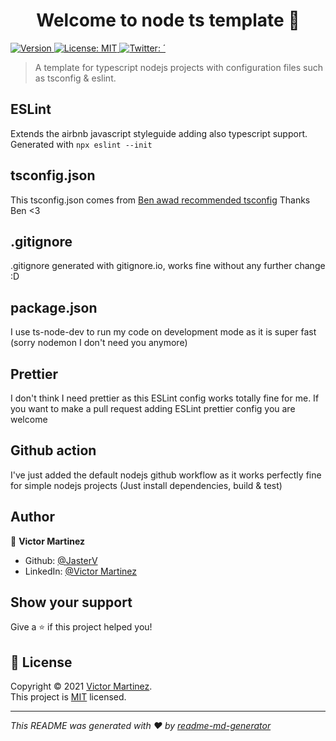 <h1 align="center">Welcome to node ts template 👋</h1>
<p>
  <a href="https://www.npmjs.com/package/node ts template" target="_blank">
    <img alt="Version" src="https://img.shields.io/npm/v/node ts template.svg">
  </a>
  <a href="https://mit-license.org/" target="_blank">
    <img alt="License: MIT" src="https://img.shields.io/badge/License-MIT-yellow.svg" />
  </a>
  <a href="https://twitter.com/´" target="_blank">
    <img alt="Twitter: ´" src="https://img.shields.io/twitter/follow/´.svg?style=social" />
  </a>
</p>

> A template for typescript nodejs projects with configuration files such as
> tsconfig & eslint.

## ESLint

Extends the airbnb javascript styleguide adding also typescript support.
Generated with `npx eslint --init`

## tsconfig.json

This tsconfig.json comes from
[Ben awad recommended tsconfig](https://github.com/benawad/tsconfig.json) Thanks
Ben <3

## .gitignore

.gitignore generated with gitignore.io, works fine without any further change :D

## package.json

I use ts-node-dev to run my code on development mode as it is super fast (sorry
nodemon I don't need you anymore)

## Prettier

I don't think I need prettier as this ESLint config works totally fine for me.
If you want to make a pull request adding ESLint prettier config you are welcome

## Github action

I've just added the default nodejs github workflow as it works perfectly fine
for simple nodejs projects (Just install dependencies, build & test)

## Author

👤 **Victor Martinez**

- Github: [@JasterV](https://github.com/JasterV)
- LinkedIn: [@Victor Martinez](https://linkedin.com/in/victor-martinez-montane)

## Show your support

Give a ⭐️ if this project helped you!

## 📝 License

Copyright © 2021 [Victor Martinez](https://github.com/JasterV).<br /> This
project is [MIT](https://mit-license.org/) licensed.

---

_This README was generated with ❤️ by
[readme-md-generator](https://github.com/kefranabg/readme-md-generator)_
